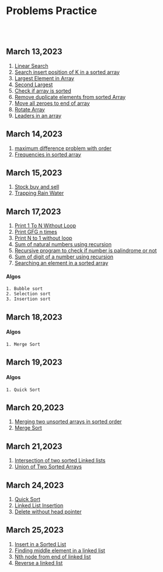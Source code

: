 # Problems Practice
<br></br>
## March 13,2023
1. [Linear Search](https://practice.geeksforgeeks.org/problems/search-an-element-in-an-array-1587115621/1)
2. [Search insert position of K in a sorted array](https://practice.geeksforgeeks.org/problems/search-insert-position-of-k-in-a-sorted-array/1)
3. [Largest Element in Array](https://practice.geeksforgeeks.org/problems/largest-element-in-array4009/1)
4. [Second Largest](https://practice.geeksforgeeks.org/problems/second-largest3735/1)
5. [Check if array is sorted](https://practice.geeksforgeeks.org/problems/check-if-an-array-is-sorted0701/1)
6. [Remove duplicate elements from sorted Array](https://practice.geeksforgeeks.org/problems/remove-duplicate-elements-from-sorted-array/1)
7. [Move all zeroes to end of array](https://practice.geeksforgeeks.org/problems/move-all-zeroes-to-end-of-array0751/1)
8. [Rotate Array](https://practice.geeksforgeeks.org/problems/rotate-array-by-n-elements-1587115621/1)
9. [Leaders in an array](https://practice.geeksforgeeks.org/problems/leaders-in-an-array-1587115620/1)

## March 14,2023
1. [maximum difference problem with order](https://www.geeksforgeeks.org/maximum-difference-between-two-elements/)
2. [Frequencies in sorted array](https://www.geeksforgeeks.org/find-the-frequency-of-each-element-in-a-sorted-array/)

## March 15,2023
1. [Stock buy and sell](https://practice.geeksforgeeks.org/problems/stock-buy-and-sell-1587115621/1)
2. [Trapping Rain Water](https://practice.geeksforgeeks.org/problems/trapping-rain-water-1587115621/1)

## March 17,2023
1. [Print 1 To N Without Loop](https://practice.geeksforgeeks.org/problems/print-1-to-n-without-using-loops-1587115620/1?page=1&category[]=Recursion&sortBy=submissions)
2. [Print GFG n times](https://practice.geeksforgeeks.org/problems/print-gfg-n-times/1)
3. [Print N to 1 without loop](https://practice.geeksforgeeks.org/problems/print-n-to-1-without-loop/1?page=1&sortBy=newest&query=page1sortBynewest)
4. [Sum of natural numbers using recursion](https://www.geeksforgeeks.org/sum-of-natural-numbers-using-recursion/)
5. [Recursive program to check if number is palindrome or not](https://www.geeksforgeeks.org/recursive-program-to-check-if-number-is-palindrome-or-not/)
6. [Sum of digit of a number using recursion](https://www.geeksforgeeks.org/sum-digit-number-using-recursion/)
7. [Searching an element in a sorted array](https://practice.geeksforgeeks.org/problems/who-will-win-1587115621/1)

 #### Algos
    1. Bubble sort
    2. Selection sort
    3. Insertion sort

## March 18,2023
 #### Algos
    1. Merge Sort
    
## March 19,2023
 #### Algos
    1. Quick Sort    

## March 20,2023
1. [Merging two unsorted arrays in sorted order](https://practice.geeksforgeeks.org/problems/merging-two-unsorted-arrays-in-sorted-order1020/1)
2. [Merge Sort](https://practice.geeksforgeeks.org/problems/merge-sort/1)

## March 21,2023
1. [Intersection of two sorted Linked lists](https://practice.geeksforgeeks.org/problems/intersection-of-two-sorted-linked-lists/1)
2. [Union of Two Sorted Arrays](https://practice.geeksforgeeks.org/problems/union-of-two-sorted-arrays-1587115621/1?page=4&difficulty%5B%5D=0&sortBy=submissions)

## March 24,2023
1. [Quick Sort](https://practice.geeksforgeeks.org/problems/quick-sort/1)
2. [Linked List Insertion](https://practice.geeksforgeeks.org/problems/linked-list-insertion-1587115620/1)
3. [Delete without head pointer](https://practice.geeksforgeeks.org/problems/delete-without-head-pointer/1?page=1&difficulty[]=0&category[]=Linked%20List&sortBy=submissions)

## March 25,2023
1. [Insert in a Sorted List](https://practice.geeksforgeeks.org/problems/insert-in-a-sorted-list/1)
2. [Finding middle element in a linked list](https://practice.geeksforgeeks.org/problems/finding-middle-element-in-a-linked-list/1)
3. [Nth node from end of linked list](https://practice.geeksforgeeks.org/problems/nth-node-from-end-of-linked-list/1)
4. [Reverse a linked list](https://practice.geeksforgeeks.org/problems/reverse-a-linked-list/1)




